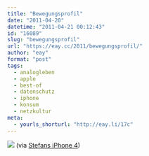 ```yaml
---
title: "Bewegungsprofil"
date: "2011-04-20"
datetime: "2011-04-21 00:12:43"
id: "16089"
slug: "bewegungsprofil"
url: "https://eay.cc/2011/bewegungsprofil/"
author: "eay"
format: "post"
tags:
  - analogleben
  - apple
  - best-of
  - datenschutz
  - iphone
  - konsum
  - netzkultur
meta:
  - yourls_shorturl: "http://eay.li/17c"
---
```


![](https://eay.cc/uploads/2011/iphonetracker.gif) (via [Stefans iPhone 4](http://petewarden.github.com/iPhoneTracker/))
